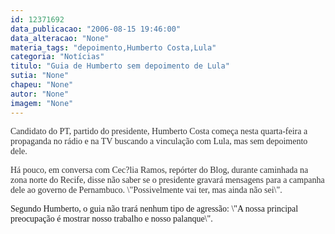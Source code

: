 ```yaml
---
id: 12371692
data_publicacao: "2006-08-15 19:46:00"
data_alteracao: "None"
materia_tags: "depoimento,Humberto Costa,Lula"
categoria: "Notícias"
titulo: "Guia de Humberto sem depoimento de Lula"
sutia: "None"
chapeu: "None"
autor: "None"
imagem: "None"
---
```

<p><FONT color=#333333></p>
<p><P><FONT face=Verdana>Candidato do PT, partido do presidente, Humberto Costa começa nesta quarta-feira a propaganda no rádio e na TV buscando a vinculação com Lula, mas sem depoimento dele.</FONT></P></p>
<p><P><FONT face=Verdana>Há pouco, em conversa com Cec?lia Ramos, repórter do Blog, durante caminhada na zona norte do Recife, disse não saber se o presidente gravará mensagens para a campanha dele ao governo de Pernambuco. \"Possivelmente vai ter, mas ainda não sei\".</FONT></P></FONT></p>
<p><P><FONT face=Verdana>Segundo Humberto, o guia&nbsp;não trará nenhum tipo de agressão: \"A nossa principal preocupação é mostrar nosso trabalho e nosso palanque\".</FONT></P> </p>
